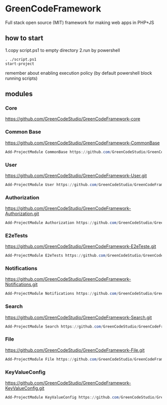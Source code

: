 # GreenCodeFramework
Full stack open source (MIT) framework for making web apps in PHP+JS

## how to start
1.copy script.ps1 to empty directory
2.run by powershell
```pwsh
. ./script.ps1
start-project
```

remember about enabling execution policy (by default powershell block running scripts)

## modules

### Core
https://github.com/GreenCodeStudio/GreenCodeFramework-core

### Common Base
https://github.com/GreenCodeStudio/GreenCodeFramework-CommonBase

```powershell
Add-ProjectModule CommonBase https://github.com/GreenCodeStudio/GreenCodeFramework-CommonBase
```
### User
https://github.com/GreenCodeStudio/GreenCodeFramework-User.git

```powershell
Add-ProjectModule User https://github.com/GreenCodeStudio/GreenCodeFramework-User.git
```

### Authorization
https://github.com/GreenCodeStudio/GreenCodeFramework-Authorization.git

```powershell
Add-ProjectModule Authorization https://github.com/GreenCodeStudio/GreenCodeFramework-Authorization.git
```

### E2eTests
https://github.com/GreenCodeStudio/GreenCodeFramework-E2eTeste.git

```powershell
Add-ProjectModule E2eTests https://github.com/GreenCodeStudio/GreenCodeFramework-E2eTeste.git
```

### Notifications
https://github.com/GreenCodeStudio/GreenCodeFramework-Notifications.git

```powershell
Add-ProjectModule Notifications https://github.com/GreenCodeStudio/GreenCodeFramework-Notifications.git
```

### Search
https://github.com/GreenCodeStudio/GreenCodeFramework-Search.git

```powershell
Add-ProjectModule Search https://github.com/GreenCodeStudio/GreenCodeFramework-Search.git
```

### File
https://github.com/GreenCodeStudio/GreenCodeFramework-File.git

```powershell
Add-ProjectModule File https://github.com/GreenCodeStudio/GreenCodeFramework-File.git
```


### KeyValueConfig
https://github.com/GreenCodeStudio/GreenCodeFramework-KeyValueConfig.git

```powershell
Add-ProjectModule KeyValueConfig https://github.com/GreenCodeStudio/GreenCodeFramework-KeyValueConfig.git
```